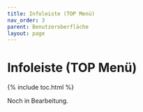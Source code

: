```yaml
---
title: Infoleiste (TOP Menü)
nav_order: 3
parent: Benutzeroberfläche
layout: page
---
```


# Infoleiste (TOP Menü)
{% include toc.html %}

Noch in Bearbeitung.
